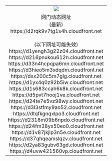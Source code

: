 ﻿<table>
  <tr></tr>
  <tr><td colspan=2 align=center><img src="https://d2rqk9v7tg1s4h.cloudfront.net/Up/oGate.jpg" /></td></tr>
  <tr><td colspan=2 align=center>网门动态网址<br/>(最新)
<br>https://d2rqk9v7tg1s4h.cloudfront.net
<br/><br/>(以下网址可能失效)
<br>https://d1yengh3g22z04.cloudfront.net
<br>https://d216pnukou612n.cloudfront.net
<br>https://d33n4hcpqpa6mn.cloudfront.net
<br>https://d3hieo5m3xdqdm.cloudfront.net
<br>https://dxx200c5m7glg.cloudfront.net
<br>https://d1yx4q0z92b5iw.cloudfront.net
<br>https://d1s683ccah6k8k.cloudfront.net
<br>https://d5pvt7hooj1ve.cloudfront.net
<br>https://d24te7e5vz98wy.cloudfront.net
<br>https://d3l3stfmy9ao52.cloudfront.net
<br>https://dtqfkgnqxlpo3.cloudfront.net
<br>https://d2318m09b6npdo.cloudfront.net
<br>https://d24fm38yx50eo0.cloudfront.net
<br>https://d1v87jkjlp3n5e.cloudfront.net
<br>https://d37qhqeamslqzv.cloudfront.net
<br>https://d2ya83gubv63gd.cloudfront.net
<br>https://d4uvw421560vp.cloudfront.net
    </td>
  </tr>
</table>
